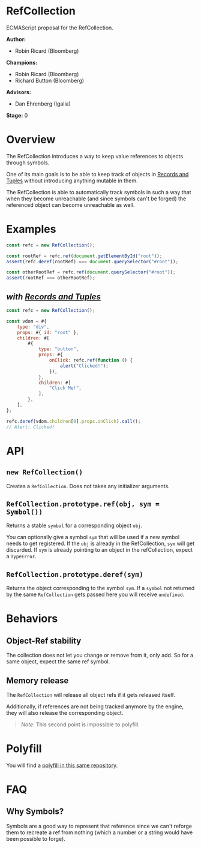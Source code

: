 # RefCollection

ECMAScript proposal for the RefCollection.

**Author:**

- Robin Ricard (Bloomberg)

**Champions:**

- Robin Ricard (Bloomberg)
- Richard Button (Bloomberg)

**Advisors:**

- Dan Ehrenberg (Igalia)

**Stage:** 0

# Overview

The RefCollection introduces a way to keep value references to objects through symbols.

One of its main goals is to be able to keep track of objects in [Records and Tuples][rt] without introducing anything mutable in them.

The RefCollection is able to automatically track symbols in such a way that when they become unreachable (and since symbols can't be forged) the referenced object can become unreachable as well.

# Examples

```js
const refc = new RefCollection();

const rootRef = refc.ref(document.getElementById("root"));
assert(refc.deref(rootRef) === document.querySelector("#root"));

const otherRootRef = refc.ref(document.querySelector("#root"));
assert(rootRef === otherRootRef);
```

## _with [Records and Tuples][rt]_

```js
const refc = new RefCollection();

const vdom = #{
    type: "div",
    props: #{ id: "root" },
    children: #[
        #{
            type: "button",
            props: #{
                onClick: refc.ref(function () {
                    alert("Clicked!");
                }),
            },
            children: #[
                "Click Me!",
            ],
        },
    ],
};

refc.deref(vdom.children[0].props.onClick).call();
// Alert: Clicked!
```

# API

## `new RefCollection()`

Creates a `RefCollection`. Does not takes any initializer arguments.

## `RefCollection.prototype.ref(obj, sym = Symbol())`

Returns a stable `symbol` for a corresponding object `obj`.

You can optionally give a symbol `sym` that will be used if a new symbol needs to get registered. If the `obj` is already in the RefCollection, `sym` will get discarded. If `sym` is already pointing to an object in the refCollection, expect a `TypeError`.

## `RefCollection.prototype.deref(sym)`

Returns the object corresponding to the symbol `sym`. If a `symbol` not returned by the same `RefCollection` gets passed here you will receive `undefined`.

# Behaviors

## Object-Ref stability

The collection does not let you change or remove from it, only add. So for a same object, expect the same ref symbol.

## Memory release

The `RefCollection` will release all object refs if it gets released itself.

Additionally, if references are not being tracked anymore by the engine, they will also release the corresponding object.

> _Note_: This second point is impossible to polyfill.

# Polyfill

You will find a [polyfill in this same repository][poly].

# FAQ

## Why Symbols?

Symbols are a good way to represent that reference since we can't reforge them to recreate a ref from nothing (which a number or a string would have been possible to forge). 

[rt]: https://github.com/tc39/proposal-record-tuple
[poly]: ./polyfill/refcoll.js
